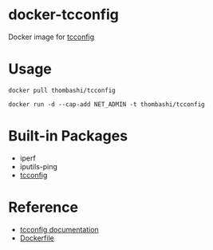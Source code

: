 # docker-tcconfig
Docker image for [tcconfig]( https://github.com/thombashi/tcconfig )


# Usage
```
docker pull thombashi/tcconfig

docker run -d --cap-add NET_ADMIN -t thombashi/tcconfig
```


# Built-in Packages
- iperf
- iputils-ping
- [tcconfig]( https://github.com/thombashi/tcconfig )


# Reference
- [tcconfig documentation]( https://github.com/thombashi/tcconfig )
- [Dockerfile]( https://github.com/thombashi/docker-tcconfig/blob/master/Dockerfile )

